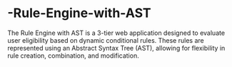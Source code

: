 # -Rule-Engine-with-AST
The Rule Engine with AST is a 3-tier web application designed to evaluate user eligibility based on dynamic conditional rules. These rules are represented using an Abstract Syntax Tree (AST), allowing for flexibility in rule creation, combination, and modification.
